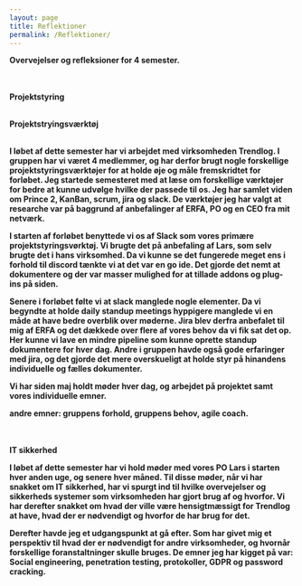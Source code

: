 ```yaml
---
layout: page
title: Reflektioner
permalink: /Reflektioner/
--- 
```


<b>Overvejelser og refleksioner for 4 semester.

<br /><br /><b>Projektstyring<br /><br />

<b>Projektstryingsværktøj<br /><br />

I løbet af dette semester har vi arbejdet med virksomheden Trendlog. 
I gruppen har vi været 4 medlemmer, og har derfor brugt nogle forskellige projektstyringsværktøjer for at holde øje og måle fremskridtet for forløbet.
Jeg startede semesteret med at læse om forskellige værktøjer for bedre at kunne udvølge hvilke der passede til os. 
Jeg har samlet viden om Prince 2, KanBan, scrum, jira og slack.
De værktøjer jeg har valgt at researche var på baggrund af anbefalinger af ERFA, PO og en CEO fra mit netværk.

I starten af forløbet benyttede vi os af Slack som vores primære projektstyringsvørktøj.
Vi brugte det på anbefaling af Lars, som selv brugte det i hans virksomhed. 
Da vi kunne se det fungerede meget ens i forhold til discord tænkte vi at det var en go ide. 
Det gjorde det nemt at dokumentere og der var masser mulighed for at tillade addons og plug-ins på siden. 

Senere i forløbet følte vi at slack manglede nogle elementer.
Da vi begyndte at holde daily standup meetings hyppigere manglede vi en måde at have bedre overblik over møderne.
Jira blev derfra anbefalet til mig af ERFA og det dækkede over flere af vores behov da vi fik sat det op.
Her kunne vi lave en mindre pipeline som kunne oprette standup dokumentere for hver dag.
Andre i gruppen havde også gode erfaringer med jira, 
og det gjorde det mere overskueligt at holde styr på hinandens individuelle og fælles dokumenter. 

Vi har siden maj holdt møder hver dag, og arbejdet på projektet samt vores individuelle emner. 

andre emner: gruppens forhold, gruppens behov, agile coach. 
<!--når der er noget der ikke har fungeret, hvad har vi så gjort for at rette op på det?-->

<br /><br /><b>IT sikkerhed

I løbet af dette semester har vi hold møder med vores PO Lars i starten hver anden uge, og senere hver måned.
Til disse møder, når vi har snakket om IT sikkerhed, 
har vi spurgt ind til hvilke overvejelser og sikkerheds systemer som virksomheden har gjort brug af og hvorfor. 
Vi har derefter snakket om hvad der ville være hensigtmæssigt for Trendlog at have, hvad der er nødvendigt og hvorfor de har brug for det. 

Derefter havde jeg et udgangspunkt at gå efter.
Som har givet mig et perspektiv til hvad der er nødvendigt for andre virksomheder, og hvornår forskellige foranstaltninger skulle bruges. 
De emner jeg har kigget på var: Social engineering, penetration testing, protokoller, GDPR og password cracking. 

<!--hvordan har Trendlog beskyttet sig?-->

